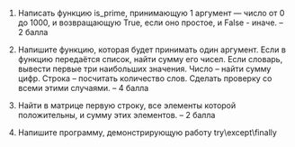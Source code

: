 1. Написать функцию is_prime, принимающую 1 аргумент — число от 0
до 1000, и возвращающую True, если оно простое, и False - иначе. – 2 балла

2. Напишите функцию, которая будет принимать один аргумент. Если
в функцию передаётся список, найти сумму его чисел.
Если словарь, вывести первые три наибольших значения.
Число – найти сумму цифр.
Строка – посчитать количество слов.
Сделать проверку со всеми этими случаями. – 4 балла

3. Найти в матрице первую строку, все элементы которой
положительны, и сумму этих элементов. – 2 балла

4. Напишите программу, демонстрирующую работу try\except\finally
